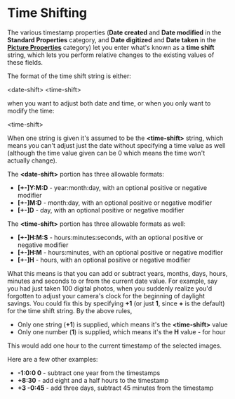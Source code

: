 # Time Shifting

The various timestamp properties (**Date created** and **Date modified** in the **Standard Properties** category, and **Date digitized** and **Date taken** in the **[Picture Properties](picture_properties.md)** category) let you enter what's known as a **time shift** string, which lets you perform relative changes to the existing values of these fields.

The format of the time shift string is either:

\<date-shift\> \<time-shift\>

when you want to adjust both date and time, or when you only want to modify the time:

\<time-shift\>

When one string is given it's assumed to be the **\<time-shift\>** string, which means you can't adjust just the date without specifying a time value as well (although the time value given can be 0 which means the time won't actually change).

The **\<date-shift\>** portion has three allowable formats:

- **\[+-\]Y:M:D** - year:month:day, with an optional positive or negative modifier
- **\[+-\]M:D** - month:day, with an optional positive or negative modifier
- **\[+-\]D** - day, with an optional positive or negative modifier

The **\<time-shift\>** portion has three allowable formats as well:

- **\[+-\]H:M:S** - hours:minutes:seconds, with an optional positive or negative modifier
- **\[+-\]H:M** - hours:minutes, with an optional positive or negative modifier
- **\[+-\]H** - hours, with an optional positive or negative modifier

What this means is that you can add or subtract years, months, days, hours, minutes and seconds to or from the current date value. For example, say you had just taken 100 digital photos, when you suddenly realize you'd forgotten to adjust your camera's clock for the beginning of daylight savings. You could fix this by specifying **+1** (or just **1**, since **+** is the default) for the time shift string. By the above rules,

- Only one string (**+1**) is supplied, which means it's the **\<time-shift\>** value
- Only one number (**1**) is supplied, which means it's the **H** value - for hour

This would add one hour to the current timestamp of the selected images.

Here are a few other examples:

- **-1:0:0 0** - subtract one year from the timestamps
- **+8:30** - add eight and a half hours to the timestamp
- **+3 -0:45** - add three days, subtract 45 minutes from the timestamp

 
